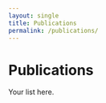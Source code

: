 ```yaml
---
layout: single
title: Publications
permalink: /publications/
---
```

# Publications
Your list here.




